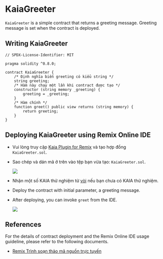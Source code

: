 # KaiaGreeter

`KaiaGreeter` is a simple contract that returns a greeting message. Greeting message is set when the contract is deployed.

## Writing KaiaGreeter <a href="#writing-kaiagreeter" id="writing-kaiagreeter"></a>

```solidity
// SPDX-License-Identifier: MIT

pragma solidity ^0.8.0;

contract KaiaGreeter {
    /* Định nghĩa biến greeting có kiểu string */
    string greeting;
    /* Hàm này chạy một lần khi contract được tạo */
    constructor (string memory _greeting) {
        greeting = _greeting;
    }
    /* Hàm chính */
    function greet() public view returns (string memory) {
        return greeting;
    }
}
```

## Deploying KaiaGreeter using Remix Online IDE <a href="#deploying-kaiagreeter-using-kaia-ide" id="deploying-kaiagreeter-using-kaia-ide"></a>

- Vui lòng truy cập [Kaia Plugin for Remix](https://ide.kaia.io) và tạo hợp đồng `KaiaGreeter.sol`.

- Sao chép và dán mã ở trên vào tệp bạn vừa tạo: `KaiaGreeter.sol`.

    ![](/img/build/smart-contracts/kg-v2-create.png)

- Nhận một số KAIA thử nghiệm từ [vòi](https://faucet.kaia.io) nếu bạn chưa có KAIA thử nghiệm.

- Deploy the contract with initial parameter, a greeting message.

- After deploying, you can invoke `greet` from the IDE.

    ![](/img/build/smart-contracts/kg-v2-deployed.png)

## References <a href="#references" id="references"></a>

For the details of contract deployment and the Remix Online IDE usage guideline, please refer to the following documents.

- [Remix Trình soạn thảo mã nguồn trực tuyến](../../../smart-contracts/deployment-and-verification/deploy/deploy.md)